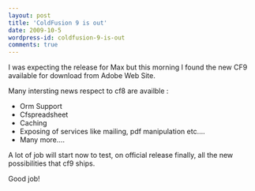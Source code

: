 ```yaml
---
layout: post
title: 'ColdFusion 9 is out'
date: 2009-10-5
wordpress-id: coldfusion-9-is-out
comments: true
---
```

<p>I was expecting the release for Max but this morning I found the new CF9 available for download from Adobe Web Site.</p>  <p>Many intersting news respect to cf8 are availble :</p>  <ul>   <li>Orm Support</li>    <li>Cfspreadsheet</li>    <li>Caching</li>    <li>Exposing of services like mailing, pdf manipulation etc….</li>    <li>Many more….</li> </ul>  <p>A lot of job will start now to test, on official release finally, all the new possibilities that cf9 ships.</p>  <p>Good job!</p>
